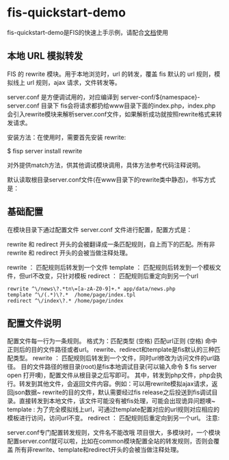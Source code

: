 fis-quickstart-demo
===================

fis-quickstart-demo是FIS的快速上手示例，请配合[文档](http://fis.baidu.com/docs/beginning/getting-started.html)使用


## 本地 URL 模拟转发

FIS 的 rewrite 模块。用于本地浏览时，url 的转发，覆盖 fis 默认的 url 规则，模拟线上 url 规则，ajax 请求，文件转发等。

server.conf 是方便调试用的，对应编译到 server-conf/${namespace}-server.conf 目录下
fis会将请求都扔给www目录下面的index.php，index.php 会引入rewrite模块来解析server.conf文件，如果解析成功就按照rewrite格式来转发请求。

安装方法：在使用时，需要首先安装 rewrite:

$ fisp server install rewrite

对外提供match方法，供其他调试模块调用，具体方法参考代码注释说明。

默认读取根目录server.conf文件(在www目录下的rewrite类中静态)，书写方式是：

## 基础配置

在模块目录下通过配置文件 server.conf 文件进行配置，配置方式是：

rewrite 和 redirect 开头的会被翻译成一条匹配规则，自上而下的匹配。所有非 rewrite 和 redirect 开头的会被当做注释处理。

rewrite ： 匹配规则后转发到一个文件
template ： 匹配规则后转发到一个模板文件，但url不改变，只针对模板
redirect ： 匹配规则后重定向到另一个url

    rewrite ^\/news\?.*tn\=[a-zA-Z0-9]+.* app/data/news.php
    template ^\/(.*)\?.*  /home/page/index.tpl
    redirect ^\/index\?.* /home/page/index

## 配置文件说明

配置文件每一行为一条规则。
格式为：匹配类型 (空格) 匹配url正则 (空格) 命中正则后的目的文件路径或者url。 rewrite、redirect和template是fis默认的三种匹配类型。
rewrite ： 匹配规则后转发到一个文件，同时url修改为访问文件的url路径。 目的文件路径的根目录(root)是fis本地调试目录(可以输入命令 $ fis server open 打开噢)，配置文件从根目录之后写即可。 其中，转发到php文件，php会执行。转发到其他文件，会返回文件内容。例如：可以用rewrite模拟ajax请求，返回json数据~
rewrite的目的文件，默认需要经过fis release之后投送到fis调试目录。直接转发到本地文件，该文件可能没有被fis处理，可能会出现诡异问题噢~
template : 为了完全模拟线上url，可通过template配置对应的url规则对应相应的模板进行访问，访问url不变。
redirect ： 匹配规则后重定向到另一个url。
注意:

server.conf专门配置转发规则，文件名不能改哦
项目很大，多模块时，一个模块配置server.conf就可以啦，比如在common模块配置全站的转发规则，否则会覆盖
所有非rewrite、template和redirect开头的会被当做注释处理。
